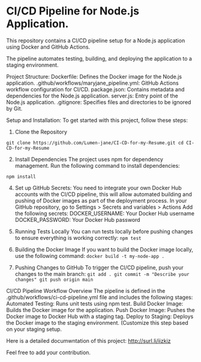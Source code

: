# CI/CD Pipeline for Node.js Application.

This repository contains a CI/CD pipeline setup for a Node.js application using Docker and GitHub Actions. 

The pipeline automates testing, building, and deploying the application to a staging environment.

Project Structure:
Dockerfile: Defines the Docker image for the Node.js application.
.github/workflows/maryjane_pipeline.yml: GitHub Actions workflow configuration for CI/CD.
package.json: Contains metadata and dependencies for the Node.js application.
server.js: Entry point of the Node.js application.
.gitignore: Specifies files and directories to be ignored by Git.

Setup and Installation:
To get started with this project, follow these steps:

1. Clone the Repository

`git clone https://github.com/Lumen-jane/CI-CD-for-my-Resume.git
cd CI-CD-for-my-Resume`

2. Install Dependencies
The project uses npm for dependency management. Run the following command to install dependencies:

`npm install`

4. Set up GitHub Secrets:
You need to integrate your own Docker Hub accounts with the CI/CD pipeline, this will allow automated building and pushing of Docker images as part of the deployment process.
In your GitHub repository, go to Settings > Secrets and variables > Actions Add the following secrets:
DOCKER_USERNAME: Your Docker Hub username
DOCKER_PASSWORD: Your Docker Hub password

5. Running Tests Locally
You can run tests locally before pushing changes to ensure everything is working correctly:
`npm test`

6. Building the Docker Image
If you want to build the Docker image locally, use the following command:
`docker build -t my-node-app .`

7. Pushing Changes to GitHub
To trigger the CI/CD pipeline, push your changes to the main branch:
`git add .
git commit -m "Describe your changes"
git push origin main
`

CI/CD Pipeline
Workflow Overview
The pipeline is defined in the .github/workflows/ci-cd-pipeline.yml file and includes the following stages:
Automated Testing: Runs unit tests using npm test.
Build Docker Image: Builds the Docker image for the application.
Push Docker Image: Pushes the Docker image to Docker Hub with a staging tag.
Deploy to Staging: Deploys the Docker image to the staging environment. (Customize this step based on your staging setup.


Here is a detailed documwntation of this project:
  http://surl.li/iizkiz

Feel free to add your contribution.

